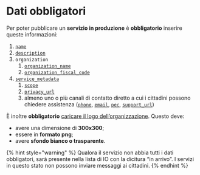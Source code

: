 # Dati obbligatori

Per poter pubblicare un **servizio in produzione** è **obbligatorio** inserire queste informazioni:

1. [`name`](attributi.md#service\_name)
2. [`description`](service-metadata.md#description)
3. `organization`
   1. [`organization_name`](attributi.md#organization\_name)
   2. [`organization_fiscal_code`](attributi.md#organization\_fiscal\_code)
4. [`service_metadata`](service-metadata.md)
   1. [`scope`](service-metadata.md#scope)
   2. [`privacy_url`](service-metadata.md#privacy\_url)
   3. almeno uno o più canali di contatto diretto a cui i cittadini possono chiedere assistenza ([`phone`](service-metadata.md#phone), [`email`](service-metadata.md#email), [`pec`](service-metadata.md#pec), [`support_url`](service-metadata.md#support\_url))

È inoltre **obbligatorio** [caricare il logo dell’organizzazione](../../../api-e-specifiche/api-servizi/upload-organization-logo.md). Questo deve:

* avere una dimensione di **300x300**;
* essere in **formato png**;
* avere **sfondo bianco o trasparente**.

{% hint style="warning" %}
Qualora il servizio non abbia tutti i dati obbligatori, sarà presente nella lista di IO con la dicitura “in arrivo”. I servizi in questo stato non possono inviare messaggi ai cittadini.
{% endhint %}
